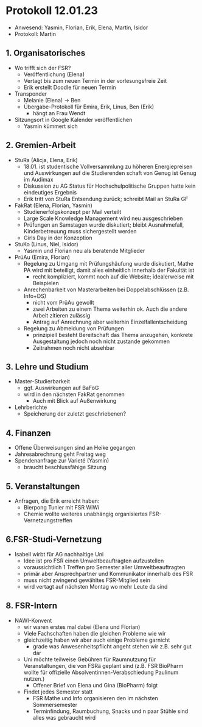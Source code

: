---
---

# Protokoll 12.01.23

- Anwesend: Yasmin, Florian, Erik, Elena, Martin, Isidor
- Protokoll: Martin

## 1. Organisatorisches

- Wo trifft sich der FSR?
  - Veröffentlichung (Elena)
  - Vertagt bis zum neuen Termin in der vorlesungsfreie Zeit
  - Erik erstellt Doodle für neuen Termin
- Transponder
  - Melanie (Elena) -> Ben
  - Übergabe-Protokoll für Emira, Erik, Linus, Ben (Erik)
    - hängt an Frau Wendt
- Sitzungsort in Google Kalender veröffentlichen
  - Yasmin kümmert sich

## 2. Gremien-Arbeit

- StuRa (Alicja, Elena, Erik)
  - 18.01. ist studentische Vollversammlung zu höheren Energiepreisen und Auswirkungen auf die Studierenden schaft von Genug ist Genug im Audimax
  - Diskussion zu AG Status für Hochschulpolitische Gruppen hatte kein eindeutiges Ergebnis
  - Erik tritt von StuRa Entsendung zurück; schreibt Mail an StuRa GF
- FakRat (Elena, Florian, Yasmin)
  - Studienerfolgskonzept per Mail verteilt
  - Large Scale Knowledge Management wird neu ausgeschrieben
  - Prüfungen an Samstagen wurde diskutiert; bleibt Ausnahmefall, Kinderbetreuung muss sichergestellt werden
  - Girls Day in der Konzeption
- StuKo (Linus, Niel, Isidor)
  - Yasmin und Florian neu als beratende Mitglieder
- PrüAu (Emira, Florian)
  - Regelung zu Umgang mit Prüfungshäufung wurde diskutiert, Mathe PA wird mit beteiligt, damit alles einheitlich innerhalb der Fakultät ist
    - recht kompliziert, kommt noch auf die Website; idealerweise mit Beispielen
  - Anrechenbarkeit von Masterarbeiten bei Doppelabschlüssen (z.B. Info+DS)
    - nicht vom PrüAu gewollt
    - zwei Arbeiten zu einem Thema weiterhin ok. Auch die andere Arbeit zitieren zulässig
    - Antrag auf Anrechnung aber weiterhin Einzelfallentscheidung
  - Regelung zu Abmeldung von Prüfungen
    - prinzipiell besteht Bereitschaft das Thema anzugehen, konkrete Ausgestaltung jedoch noch nicht zustande gekommen
    - Zeitrahmen noch nicht absehbar

## 3. Lehre und Studium

- Master-Studierbarkeit
  - ggf. Auswirkungen auf BaFöG
  - wird in den nächsten FakRat genommen
    - Auch mit Blick auf Außenwirkung
- Lehrberichte
  - Speicherung der zuletzt geschriebenen?

## 4. Finanzen

- Offene Überweisungen sind an Heike gegangen
- Jahresabrechnung geht Freitag weg
- Spendenanfrage zur Varieté (Yasmin)
  - braucht beschlussfähige Sitzung

## 5. Veranstaltungen

- Anfragen, die Erik erreicht haben:
  - Bierpong Tunier mit FSR WiWi
  - Chemie wollte weiteres unabhängig organisiertes FSR-Vernetzungstreffen

## 6.FSR-Studi-Vernetzung

- Isabell wirbt für AG nachhaltige Uni
  - Idee ist pro FSR einen Umweltbeauftragten aufzustellen
  - voraussichtlich 1 Treffen pro Semester aller Umweltbeauftragten
  - primär aber Ansprechpartner und Kommunikator innerhalb des FSR
  - muss nicht zwingend gewähltes FSR-Mitglied sein
  - wird vertagt auf nächsten Montag wo mehr Leute da sind

## 8. FSR-Intern

- NAWI-Konvent
  - wir waren erstes mal dabei (Elena und Florian)
  - Viele Fachschaften haben die gleichen Probleme wie wir
  - gleichzeitig haben wir aber auch einige Probleme garnicht
    - grade was Anwesenheitspflicht angeht stehen wir z.B. sehr gut dar
  - Uni möchte teilweise Gebühren für Raumnutzung für Veranstaltungen, die von FSRä geplant sind (z.B. FSR BioPharm wollte für offizielle Absolventinnen-Verabschiedung Paulinum nutzen.)
    - Offener Brief von Elena und Gina (BioPharm) folgt
  - Findet jedes Semester statt
    - FSR Mathe und Info organisieren den im nächsten Sommersemester
    - Terminfindung, Raumbuchung, Snacks und n paar Stühle sind alles was gebraucht wird
